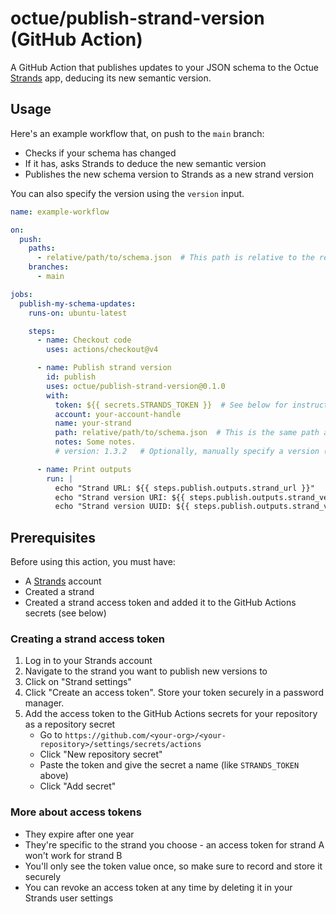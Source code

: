 # octue/publish-strand-version (GitHub Action)
A GitHub Action that publishes updates to your JSON schema to the Octue [Strands](https://strands.octue.com) app,
deducing its new semantic version.

## Usage
Here's an example workflow that, on push to the `main` branch:
- Checks if your schema has changed
- If it has, asks Strands to deduce the new semantic version
- Publishes the new schema version to Strands as a new strand version

You can also specify the version using the `version` input.

```yaml
name: example-workflow

on:
  push:
    paths:
      - relative/path/to/schema.json  # This path is relative to the repository root.
    branches:
      - main

jobs:
  publish-my-schema-updates:
    runs-on: ubuntu-latest

    steps:
      - name: Checkout code
        uses: actions/checkout@v4

      - name: Publish strand version
        id: publish
        uses: octue/publish-strand-version@0.1.0
        with:
          token: ${{ secrets.STRANDS_TOKEN }}  # See below for instructions on getting a token.
          account: your-account-handle
          name: your-strand
          path: relative/path/to/schema.json  # This is the same path as the `paths` argument further up.
          notes: Some notes.
          # version: 1.3.2   # Optionally, manually specify a version (or feed in a version calculated elsewhere in the workflow)

      - name: Print outputs
        run: |
          echo "Strand URL: ${{ steps.publish.outputs.strand_url }}"
          echo "Strand version URI: ${{ steps.publish.outputs.strand_version_uri }}"
          echo "Strand version UUID: ${{ steps.publish.outputs.strand_version_uuid }}"
```

## Prerequisites
Before using this action, you must have:
- A [Strands](https://strands.octue.com) account
- Created a strand
- Created a strand access token and added it to the GitHub Actions secrets (see below)

### Creating a strand access token
1. Log in to your Strands account
2. Navigate to the strand you want to publish new versions to
3. Click on "Strand settings"
4. Click "Create an access token". Store your token securely in a password manager.
5. Add the access token to the GitHub Actions secrets for your repository as a repository secret
   - Go to `https://github.com/<your-org>/<your-repository>/settings/secrets/actions`
   - Click "New repository secret"
   - Paste the token and give the secret a name (like `STRANDS_TOKEN` above)
   - Click "Add secret"

### More about access tokens
- They expire after one year
- They're specific to the strand you choose - an access token for strand A won't work for strand B
- You'll only see the token value once, so make sure to record and store it securely
- You can revoke an access token at any time by deleting it in your Strands user settings
